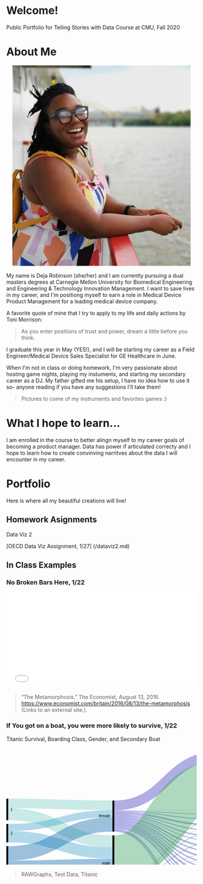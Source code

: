 # Welcome!
Public Portfolio for Telling Stories with Data Course at CMU, Fall 2020

# About Me
<p align="center">
 <img width="472" height="529" src="IMG_7053.jpg"> 
</p>


My name is Deja Robinson (she/her) and I am currently pursuing a dual masters degrees at Carnegie Mellon University for Biomedical Engineering and Engineering & Technology Innovation Management. I want to save lives in my career, and I'm positiong myself to earn a role in Medical Device Product Management for a leading medical device company. 

A favorite quote of mine that I try to apply to my life and daily actions by Toni Morrison:
> As you enter positions of trust and power, 
> dream a little before you think.

I graduate this year in May (YES!), and I will be starting my career as a Field Engineer/Medical Device Sales Specialist for GE Healthcare in June. 

When I'm not in class or doing homework, I'm very passionate about hosting game nights, playing my instuments, and starting my secondary career as a DJ. My father gifted me his setup, I have no idea how to use it so- anyone reading if you have any suggestions I'll take them!

>Pictures to come of my instruments and favorites games :) 


# What I hope to learn... 
I am enrolled in the course to better alingn myself to my career goals of becoming a product manager. Data has power if articulated correcty and I hope to learn how to create convinving narritves about the data I will encounter in my career.

# Portfolio
Here is where all my beautiful creations will live! 

## Homework Asignments 

Data Viz 2 

[OECD Data Viz Assignment, 1/27] (/dataviz2.md)

## In Class Examples

### No Broken Bars Here, 1/22

<iframe title="Average Number of Facebook Likes per Post, 2016" aria-label="Bar Chart" id="datawrapper-chart-sBLB5" src="//datawrapper.dwcdn.net/sBLB5/2/" scrolling="no" frameborder="0" style="width: 0; min-width: 100% !important; border: none;" height="251"></iframe><script type="text/javascript">!function(){"use strict";window.addEventListener("message",function(a){if(void 0!==a.data["datawrapper-height"])for(var e in a.data["datawrapper-height"]){var t=document.getElementById("datawrapper-chart-"+e)||document.querySelector("iframe[src*='"+e+"']");t&&(t.style.height=a.data["datawrapper-height"][e]+"px")}})}();</script>


> “The Metamorphosis.” The Economist, August 13, 2016. https://www.economist.com/britain/2016/08/13/the-metamorphosis (Links to an external site.).

### If You got on a boat, you were more likely to survive, 1/22

Titanic Survival, Boarding Class, Gender, and Secondary Boat

<svg width="848" height="520" xmlns="http://www.w3.org/2000/svg"><g transform="translate(0, 10)"><g class="links" fill="none" stroke-opacity="0.4"><path d="M5,137.65087853323152C143,137.65087853323152,143,142.65087853323146,281,142.65087853323146" stroke-width="25.301757066462947" style="stroke: rgb(123, 204, 196);"></path><path d="M5,166.02750190985492C143,166.02750190985492,143,237.6050420168067,281,237.6050420168067" stroke-width="31.451489686783805" style="stroke: rgb(123, 204, 196);"></path><path d="M5,225.40106951871667C143,225.40106951871667,143,268.35370511841097,281,268.35370511841097" stroke-width="30.04583651642475" style="stroke: rgb(67, 162, 202);"></path><path d="M5,201.06569900687558C143,201.06569900687558,143,164.61420932009167,281,164.61420932009167" stroke-width="18.624904507257448" style="stroke: rgb(67, 162, 202);"></path><path d="M5,331.6883116883116C143,331.6883116883116,143,326.68831168831167,281,326.68831168831167" stroke-width="86.62337662337661" style="stroke: rgb(8, 104, 172);"></path><path d="M5,269.4003055767761C143,269.4003055767761,143,192.9029793735676,281,192.9029793735676" stroke-width="37.952635599694425" style="stroke: rgb(8, 104, 172);"></path><path d="M286,157.05882352941177C424,157.05882352941177,424,166.36363636363672,562,166.36363636363672" stroke-width="1.7570664629488157" style="stroke: rgb(62, 55, 193);"></path><path d="M286,142.9144385026738C424,142.9144385026738,424,12.91443850267408,562,12.91443850267408" stroke-width="25.828877005347593" style="stroke: rgb(62, 55, 193);"></path><path d="M286,181.30634071810545C424,181.30634071810545,424,280.6264323911385,562,280.6264323911385" stroke-width="4.2169595110771585" style="stroke: rgb(62, 55, 193);"></path><path d="M286,210.73720397249812C424,210.73720397249812,424,497.6279602750189,562,497.6279602750189" stroke-width="2.2841864018334608" style="stroke: rgb(62, 55, 193);"></path><path d="M286,162.5057295645531C424,162.5057295645531,424,194.62184873949602,562,194.62184873949602" stroke-width="4.5683728036669216" style="stroke: rgb(62, 55, 193);"></path><path d="M286,177.7922077922078C424,177.7922077922078,424,265.53093964858704,562,265.53093964858704" stroke-width="2.8113063407181054" style="stroke: rgb(62, 55, 193);"></path><path d="M286,168.83116883116884C424,168.83116883116884,424,224.11000763941965,562,224.11000763941965" stroke-width="3.1627196333078684" style="stroke: rgb(62, 55, 193);"></path><path d="M286,174.3659281894576C424,174.3659281894576,424,252.10466004583688,562,252.10466004583688" stroke-width="4.041252864782276" style="stroke: rgb(62, 55, 193);"></path><path d="M286,166.01986249045072C424,166.01986249045072,424,209.01451489686812,562,209.01451489686812" stroke-width="2.4598930481283423" style="stroke: rgb(62, 55, 193);"></path><path d="M286,171.3789152024446C424,171.3789152024446,424,237.00916730328524,562,237.00916730328524" stroke-width="1.9327731092436975" style="stroke: rgb(62, 55, 193);"></path><path d="M286,159.07944996180288C424,159.07944996180288,424,178.9113827349124,562,178.9113827349124" stroke-width="2.2841864018334608" style="stroke: rgb(62, 55, 193);"></path><path d="M286,184.99618029029796C424,184.99618029029796,424,295.19480519480544,562,295.19480519480544" stroke-width="3.1627196333078684" style="stroke: rgb(62, 55, 193);"></path><path d="M286,196.15355233002293C424,196.15355233002293,424,340.3934300993125,562,340.3934300993125" stroke-width="4.39266615737204" style="stroke: rgb(62, 55, 193);"></path><path d="M286,156.00458365164246C424,156.00458365164246,424,154.78227654698276,562,154.78227654698276" stroke-width="0.35141329258976317" style="stroke: rgb(62, 55, 193);"></path><path d="M286,204.58747135217726C424,204.58747135217726,424,415.3284950343771,562,415.3284950343771" stroke-width="0.17570664629488159" style="stroke: rgb(62, 55, 193);"></path><path d="M286,204.76317799847214C424,204.76317799847214,424,435.85561497326177,562,435.85561497326177" stroke-width="0.17570664629488159" style="stroke: rgb(62, 55, 193);"></path><path d="M286,191.76088617265088C424,191.76088617265088,424,323.54087089381215,562,323.54087089381215" stroke-width="4.39266615737204" style="stroke: rgb(62, 55, 193);"></path><path d="M286,188.07104660045837C424,188.07104660045837,424,309.49961802903,562,309.49961802903" stroke-width="2.987012987012987" style="stroke: rgb(62, 55, 193);"></path><path d="M286,202.47899159663868C424,202.47899159663868,424,372.3414820473642,562,372.3414820473642" stroke-width="3.6898395721925135" style="stroke: rgb(62, 55, 193);"></path><path d="M286,205.02673796791447C424,205.02673796791447,424,446.1191749427041,562,446.1191749427041" stroke-width="0.35141329258976317" style="stroke: rgb(62, 55, 193);"></path><path d="M286,207.31092436974794C424,207.31092436974794,424,471.56608097784544,562,471.56608097784544" stroke-width="4.2169595110771585" style="stroke: rgb(62, 55, 193);"></path><path d="M286,199.49197860962568C424,199.49197860962568,424,355.13750954927406,562,355.13750954927406" stroke-width="2.2841864018334608" style="stroke: rgb(62, 55, 193);"></path><path d="M286,209.50725744843396C424,209.50725744843396,424,486.2223071046598,562,486.2223071046598" stroke-width="0.17570664629488159" style="stroke: rgb(62, 55, 193);"></path><path d="M286,204.41176470588238C424,204.41176470588238,424,405.15278838808223,562,405.15278838808223" stroke-width="0.17570664629488159" style="stroke: rgb(62, 55, 193);"></path><path d="M286,352.69289533995413C424,352.69289533995413,424,297.39113827349144,562,297.39113827349144" stroke-width="1.2299465240641712" style="stroke: rgb(57, 162, 95);"></path><path d="M286,281.26814362108473C424,281.26814362108473,424,85.21772345301785,562,85.21772345301785" stroke-width="118.77769289533995" style="stroke: rgb(57, 162, 95);"></path><path d="M286,342.8533231474408C424,342.8533231474408,424,181.19556913674586,562,181.19556913674586" stroke-width="2.2841864018334608" style="stroke: rgb(57, 162, 95);"></path><path d="M286,365.3437738731857C424,365.3437738731857,424,458.6669213139799,562,458.6669213139799" stroke-width="1.5813598166539342" style="stroke: rgb(57, 162, 95);"></path><path d="M286,363.7624140565317C424,363.7624140565317,424,447.08556149732595,562,447.08556149732595" stroke-width="1.5813598166539342" style="stroke: rgb(57, 162, 95);"></path><path d="M286,346.01604278074865C424,346.01604278074865,424,211.38655462184903,562,211.38655462184903" stroke-width="2.2841864018334608" style="stroke: rgb(57, 162, 95);"></path><path d="M286,348.5637891520244C424,348.5637891520244,424,239.02979373567638,562,239.02979373567638" stroke-width="2.1084797555385792" style="stroke: rgb(57, 162, 95);"></path><path d="M286,369.38502673796796C424,369.38502673796796,424,499.3850267379677,562,499.3850267379677" stroke-width="1.2299465240641712" style="stroke: rgb(57, 162, 95);"></path><path d="M286,350.40870893812064C424,350.40870893812064,424,267.72727272727303,562,267.72727272727303" stroke-width="1.5813598166539342" style="stroke: rgb(57, 162, 95);"></path><path d="M286,344.4346829640947C424,344.4346829640947,424,197.3453017570667,562,197.3453017570667" stroke-width="0.8785332314744079" style="stroke: rgb(57, 162, 95);"></path><path d="M286,367.36440030557685C424,367.36440030557685,424,474.90450725744824,562,474.90450725744824" stroke-width="2.4598930481283423" style="stroke: rgb(57, 162, 95);"></path><path d="M286,362.8838808250573C424,362.8838808250573,424,425.6799083269669,562,425.6799083269669" stroke-width="0.17570664629488159" style="stroke: rgb(57, 162, 95);"></path><path d="M286,354.8892284186402C424,354.8892284186402,424,326.9671504965624,562,326.9671504965624" stroke-width="2.4598930481283423" style="stroke: rgb(57, 162, 95);"></path><path d="M286,340.92055003819706C424,340.92055003819706,424,155.22154316271997,562,155.22154316271997" stroke-width="0.5271199388846448" style="stroke: rgb(57, 162, 95);"></path><path d="M286,359.63330786860195C424,359.63330786860195,424,358.3880825057293,562,358.3880825057293" stroke-width="4.2169595110771585" style="stroke: rgb(57, 162, 95);"></path><path d="M286,356.82200152788386C424,356.82200152788386,424,343.2925897631781,562,343.2925897631781" stroke-width="1.4056531703590527" style="stroke: rgb(57, 162, 95);"></path><path d="M286,347.3338426279602C424,347.3338426279602,424,225.86707410236846,562,225.86707410236846" stroke-width="0.35141329258976317" style="stroke: rgb(57, 162, 95);"></path><path d="M286,362.7081741787624C424,362.7081741787624,424,415.504201680672,562,415.504201680672" stroke-width="0.17570664629488159" style="stroke: rgb(57, 162, 95);"></path><path d="M286,351.63865546218483C424,351.63865546218483,424,283.17417876241433,562,283.17417876241433" stroke-width="0.8785332314744079" style="stroke: rgb(57, 162, 95);"></path><path d="M286,353.4835752482811C424,353.4835752482811,424,311.16883116883133,562,311.16883116883133" stroke-width="0.35141329258976317" style="stroke: rgb(57, 162, 95);"></path><path d="M286,341.4476699770817C424,341.4476699770817,424,167.50572956455343,562,167.50572956455343" stroke-width="0.5271199388846448" style="stroke: rgb(57, 162, 95);"></path><path d="M286,362.53246753246754C424,362.53246753246754,424,394.97708174178734,562,394.97708174178734" stroke-width="0.17570664629488159" style="stroke: rgb(57, 162, 95);"></path><path d="M286,368.6822001527884C424,368.6822001527884,424,486.3980137509547,562,486.3980137509547" stroke-width="0.17570664629488159" style="stroke: rgb(57, 162, 95);"></path><path d="M286,361.91749427043544C424,361.91749427043544,424,374.3621084797553,562,374.3621084797553" stroke-width="0.35141329258976317" style="stroke: rgb(57, 162, 95);"></path><path d="M286,362.2689075630252C424,362.2689075630252,424,384.713521772345,562,384.713521772345" stroke-width="0.35141329258976317" style="stroke: rgb(57, 162, 95);"></path><path d="M567,166.627196333079C705,166.627196333079,705,288.2085561497326,843,288.2085561497326" stroke-width="2.2841864018334608" style="stroke: rgb(191, 181, 105);"></path><path d="M567,295.8097784568375C705,295.8097784568375,705,327.3911382734912,843,327.3911382734912" stroke-width="4.39266615737204" style="stroke: rgb(186, 191, 105);"></path><path d="M567,70.28265851795292C705,70.28265851795292,705,200.28265851795265,843,200.28265851795265" stroke-width="140.56531703590528" style="stroke: rgb(191, 105, 120);"></path><path d="M567,142.5859434682967C705,142.5859434682967,705,284.16730328495026,843,284.16730328495026" stroke-width="4.041252864782276" style="stroke: rgb(191, 105, 120);"></path><path d="M567,180.05347593582914C705,180.05347593582914,705,291.63483575248273,843,291.63483575248273" stroke-width="4.5683728036669216" style="stroke: rgb(155, 191, 105);"></path><path d="M567,281.0656990068757C705,281.0656990068757,705,322.6470588235294,843,322.6470588235294" stroke-width="5.095492742551566" style="stroke: rgb(140, 191, 105);"></path><path d="M567,498.33078686019843C705,498.33078686019843,705,368.3307868601987,843,368.3307868601987" stroke-width="3.33842627960275" style="stroke: rgb(204, 123, 199);"></path><path d="M567,496.5737203972496C705,496.5737203972496,705,272.0588235294118,843,272.0588235294118" stroke-width="0.17570664629488159" style="stroke: rgb(204, 123, 199);"></path><path d="M567,195.06111535523323C705,195.06111535523323,705,296.6424751718869,843,296.6424751718869" stroke-width="5.446906035141329" style="stroke: rgb(110, 191, 105);"></path><path d="M567,266.32161955691396C705,266.32161955691396,705,317.9029793735676,843,317.9029793735676" stroke-width="4.39266615737204" style="stroke: rgb(105, 191, 115);"></path><path d="M567,224.28571428571453C705,224.28571428571453,705,305.86707410236824,843,305.86707410236824" stroke-width="3.5141329258976315" style="stroke: rgb(105, 191, 130);"></path><path d="M567,458.75477463712735C705,458.75477463712735,705,359.1061879297174,843,359.1061879297174" stroke-width="1.4056531703590527" style="stroke: rgb(105, 191, 145);"></path><path d="M567,457.9640947288004C705,457.9640947288004,705,271.70741023682206,843,271.70741023682206" stroke-width="0.17570664629488159" style="stroke: rgb(105, 191, 145);"></path><path d="M567,252.10466004583688C705,252.10466004583688,705,313.6860198624904,843,313.6860198624904" stroke-width="4.041252864782276" style="stroke: rgb(105, 191, 161);"></path><path d="M567,446.294881588999C705,446.294881588999,705,271.26814362108485,843,271.26814362108485" stroke-width="0.7028265851795263" style="stroke: rgb(105, 191, 176);"></path><path d="M567,447.26126814362084C705,447.26126814362084,705,357.7883880825058,843,357.7883880825058" stroke-width="1.2299465240641712" style="stroke: rgb(105, 191, 176);"></path><path d="M567,210.15660809778487C705,210.15660809778487,705,301.73796791443846,843,301.73796791443846" stroke-width="4.744079449961803" style="stroke: rgb(105, 191, 191);"></path><path d="M567,238.06340718105454C705,238.06340718105454,705,309.64476699770813,843,309.64476699770813" stroke-width="4.041252864782276" style="stroke: rgb(105, 176, 191);"></path><path d="M567,472.8838808250571C705,472.8838808250571,705,363.05958747135224,843,363.05958747135224" stroke-width="6.501145912910618" style="stroke: rgb(105, 161, 191);"></path><path d="M567,469.54545454545433C705,469.54545454545433,705,271.88311688311694,843,271.88311688311694" stroke-width="0.17570664629488159" style="stroke: rgb(105, 161, 191);"></path><path d="M567,341.1841100076395C705,341.1841100076395,705,342.4140565317036,843,342.4140565317036" stroke-width="5.622612681436211" style="stroke: rgb(105, 145, 191);"></path><path d="M567,338.28495034377397C705,338.28495034377397,705,270.82887700534764,843,270.82887700534764" stroke-width="0.17570664629488159" style="stroke: rgb(105, 145, 191);"></path><path d="M567,425.6799083269669C705,425.6799083269669,705,356.90985485103135,843,356.90985485103135" stroke-width="0.17570664629488159" style="stroke: rgb(105, 130, 191);"></path><path d="M567,324.77081741787634C705,324.77081741787634,705,336.1764705882353,843,336.1764705882353" stroke-width="6.8525592055003814" style="stroke: rgb(105, 115, 191);"></path><path d="M567,155.04583651642508C705,155.04583651642508,705,286.62719633307864,843,286.62719633307864" stroke-width="0.8785332314744079" style="stroke: rgb(110, 105, 191);"></path><path d="M567,357.2459893048126C705,357.2459893048126,705,348.475935828877,843,348.475935828877" stroke-width="6.501145912910618" style="stroke: rgb(125, 105, 191);"></path><path d="M567,415.41634835752456C705,415.41634835752456,705,356.64629488158903,843,356.64629488158903" stroke-width="0.35141329258976317" style="stroke: rgb(140, 105, 191);"></path><path d="M567,435.85561497326177C705,435.85561497326177,705,357.08556149732624,843,357.08556149732624" stroke-width="0.17570664629488159" style="stroke: rgb(155, 105, 191);"></path><path d="M567,309.7631779984723C705,309.7631779984723,705,331.1688311688312,843,331.1688311688312" stroke-width="3.1627196333078684" style="stroke: rgb(171, 105, 191);"></path><path d="M567,308.0939648586709C705,308.0939648586709,705,270.65317035905275,843,270.65317035905275" stroke-width="0.17570664629488159" style="stroke: rgb(171, 105, 191);"></path><path d="M567,372.517188693659C705,372.517188693659,705,353.74713521772344,843,353.74713521772344" stroke-width="4.041252864782276" style="stroke: rgb(186, 105, 191);"></path><path d="M567,394.97708174178734C705,394.97708174178734,705,356.2070282658518,843,356.2070282658518" stroke-width="0.17570664629488159" style="stroke: rgb(191, 105, 181);"></path><path d="M567,486.31016042780726C705,486.31016042780726,705,366.48586707410243,843,366.48586707410243" stroke-width="0.35141329258976317" style="stroke: rgb(191, 105, 166);"></path><path d="M567,405.15278838808223C705,405.15278838808223,705,356.3827349121467,843,356.3827349121467" stroke-width="0.17570664629488159" style="stroke: rgb(191, 105, 150);"></path><path d="M567,384.713521772345C705,384.713521772345,705,355.9434682964095,843,355.9434682964095" stroke-width="0.35141329258976317" style="stroke: rgb(191, 105, 135);"></path></g><g class="nodes" font-family="Arial, Helvetica" font-size="10"><g><rect x="562" y="2.8421709430404007e-13" height="144.6065699006876" width="5" fill="#000"></rect><text x="556" y="72.30328495034408" dy="0.35em" text-anchor="end">0</text></g><g><rect x="562" y="154.60656990068787" height="0.878533231474421" width="5" fill="#000"></rect><text x="556" y="155.04583651642508" dy="0.35em" text-anchor="end">1</text></g><g><rect x="562" y="278.51795263559995" height="5.095492742551528" width="5" fill="#000"></rect><text x="556" y="281.0656990068757" dy="0.35em" text-anchor="end">10</text></g><g><rect x="562" y="293.6134453781515" height="4.392666157371991" width="5" fill="#000"></rect><text x="556" y="295.8097784568375" dy="0.35em" text-anchor="end">11</text></g><g><rect x="562" y="308.0061115355235" height="3.338426279602686" width="5" fill="#000"></rect><text x="556" y="309.6753246753248" dy="0.35em" text-anchor="end">12</text></g><g><rect x="562" y="321.34453781512616" height="6.85255920550037" width="5" fill="#000"></rect><text x="556" y="324.77081741787634" dy="0.35em" text-anchor="end">13</text></g><g><rect x="562" y="384.53781512605013" height="0.3514132925897684" width="5" fill="#000"></rect><text x="556" y="384.713521772345" dy="0.35em" text-anchor="end">13 15</text></g><g><rect x="562" y="394.8892284186399" height="0.1757066462948842" width="5" fill="#000"></rect><text x="556" y="394.97708174178734" dy="0.35em" text-anchor="end">13 15 B</text></g><g><rect x="562" y="338.19709702062653" height="5.7983193277307805" width="5" fill="#000"></rect><text x="556" y="341.0962566844919" dy="0.35em" text-anchor="end">14</text></g><g><rect x="562" y="353.9954163483573" height="6.5011459129106015" width="5" fill="#000"></rect><text x="556" y="357.2459893048126" dy="0.35em" text-anchor="end">15</text></g><g><rect x="562" y="405.0649350649348" height="0.1757066462948842" width="5" fill="#000"></rect><text x="556" y="405.15278838808223" dy="0.35em" text-anchor="end">15 16</text></g><g><rect x="562" y="370.4965622612679" height="4.041252864782223" width="5" fill="#000"></rect><text x="556" y="372.517188693659" dy="0.35em" text-anchor="end">16</text></g><g><rect x="562" y="165.4851031321623" height="2.284186401833381" width="5" fill="#000"></rect><text x="556" y="166.62719633307898" dy="0.35em" text-anchor="end">2</text></g><g><rect x="562" y="177.76928953399567" height="4.568372803666875" width="5" fill="#000"></rect><text x="556" y="180.0534759358291" dy="0.35em" text-anchor="end">3</text></g><g><rect x="562" y="192.33766233766255" height="5.44690603514141" width="5" fill="#000"></rect><text x="556" y="195.06111535523326" dy="0.35em" text-anchor="end">4</text></g><g><rect x="562" y="207.78456837280396" height="4.74407944996176" width="5" fill="#000"></rect><text x="556" y="210.15660809778484" dy="0.35em" text-anchor="end">5</text></g><g><rect x="562" y="415.24064171122967" height="0.3514132925897684" width="5" fill="#000"></rect><text x="556" y="415.41634835752456" dy="0.35em" text-anchor="end">5 7</text></g><g><rect x="562" y="425.59205500381944" height="0.1757066462948842" width="5" fill="#000"></rect><text x="556" y="425.6799083269669" dy="0.35em" text-anchor="end">5 9</text></g><g><rect x="562" y="222.52864782276572" height="3.514132925897684" width="5" fill="#000"></rect><text x="556" y="224.28571428571456" dy="0.35em" text-anchor="end">6</text></g><g><rect x="562" y="236.0427807486634" height="4.0412528647823365" width="5" fill="#000"></rect><text x="556" y="238.06340718105457" dy="0.35em" text-anchor="end">7</text></g><g><rect x="562" y="250.08403361344574" height="4.041252864782223" width="5" fill="#000"></rect><text x="556" y="252.10466004583685" dy="0.35em" text-anchor="end">8</text></g><g><rect x="562" y="435.7677616501143" height="0.1757066462948842" width="5" fill="#000"></rect><text x="556" y="435.85561497326177" dy="0.35em" text-anchor="end">8 10</text></g><g><rect x="562" y="264.12528647822796" height="4.392666157371991" width="5" fill="#000"></rect><text x="556" y="266.32161955691396" dy="0.35em" text-anchor="end">9</text></g><g><rect x="562" y="445.9434682964092" height="1.9327731092437261" width="5" fill="#000"></rect><text x="556" y="446.90985485103107" dy="0.35em" text-anchor="end">A</text></g><g><rect x="562" y="457.87624140565293" height="1.5813598166539578" width="5" fill="#000"></rect><text x="556" y="458.6669213139799" dy="0.35em" text-anchor="end">B</text></g><g><rect x="562" y="469.4576012223069" height="6.676852559205486" width="5" fill="#000"></rect><text x="556" y="472.79602750190963" dy="0.35em" text-anchor="end">C</text></g><g><rect x="562" y="486.1344537815124" height="0.3514132925897684" width="5" fill="#000"></rect><text x="556" y="486.31016042780726" dy="0.35em" text-anchor="end">C D</text></g><g><rect x="562" y="496.48586707410215" height="3.51413292589757" width="5" fill="#000"></rect><text x="556" y="498.24293353705093" dy="0.35em" text-anchor="end">D</text></g><g><rect x="0" y="125.00000000000006" height="56.7532467532468" width="5" fill="#000"></rect><text x="11" y="153.37662337662346" dy="0.35em" text-anchor="start">1</text></g><g><rect x="0" y="191.75324675324686" height="48.67074102368201" width="5" fill="#000"></rect><text x="11" y="216.08861726508786" dy="0.35em" text-anchor="start">2</text></g><g><rect x="0" y="250.42398777692887" height="124.57601222307105" width="5" fill="#000"></rect><text x="11" y="312.7119938884644" dy="0.35em" text-anchor="start">3</text></g><g><rect x="281" y="130" height="81.87929717341478" width="5" fill="#000"></rect><text x="275" y="170.9396485867074" dy="0.35em" text-anchor="end">female</text></g><g><rect x="281" y="221.87929717341478" height="148.12070282658522" width="5" fill="#000"></rect><text x="275" y="295.9396485867074" dy="0.35em" text-anchor="end">male</text></g><g><rect x="843" y="130" height="142.14667685255918" width="5" fill="#000"></rect><text x="837" y="201.07333842627958" dy="0.35em" text-anchor="end">no</text></g><g><rect x="843" y="282.14667685255915" height="87.85332314744085" width="5" fill="#000"></rect><text x="837" y="326.0733384262796" dy="0.35em" text-anchor="end">yes</text></g></g></g></svg>

>RAWGraphs, Test Data, Titanic

